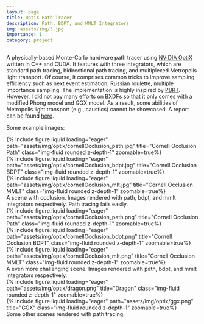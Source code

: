 ```yaml
---
layout: page
title: OptiX Path Tracer
description: Path, BDPT, and MMLT Integrators
img: assets/img/3.jpg
importance: 1
category: project
---
```


A physically-based Monte-Carlo hardware path tracer using <a href="https://developer.nvidia.com/rtx/ray-tracing/optix">NVIDIA OptiX</a> written in C++ and CUDA. It features with three integrators, which are standard path tracing, bidirectional path tracing, and multiplexed Metropolis light transport. Of course, it comprises common tricks to improve sampling efficiency such as next event estimation, Russian roulette, multiple importance sampling. The implementation is highly inspired by <a href="https://pbr-book.org/">PBRT</a>. However, I did not pay many efforts on BXDFs so that it only comes with a modified Phong model and GGX model. As a result, some abilities of Metropolis light transport (e.g., caustics) cannot be showcased. A report can be found <a href="/assets/pdf/optix.pdf">here</a>.

Some example images:
<div class="row">
    <div class="col-sm mt-3 mt-md-0">
        {% include figure.liquid loading="eager" path="assets/img/optix/cornellOcclusion_path.jpg" title="Cornell Occlusion Path" class="img-fluid rounded z-depth-1" zoomable=true%}
    </div>
    <div class="col-sm mt-3 mt-md-0">
        {% include figure.liquid loading="eager" path="assets/img/optix/cornellOcclusion_bdpt.jpg" title="Cornell Occlusion BDPT" class="img-fluid rounded z-depth-1" zoomable=true%}
    </div>
    <div class="col-sm mt-3 mt-md-0">
        {% include figure.liquid loading="eager" path="assets/img/optix/cornellOcclusion_mlt.jpg" title="Cornell Occlusion MMLT"  class="img-fluid rounded z-depth-1" zoomable=true%}
    </div>
</div>
<div class="caption">
    A scene with occlusion. Images rendered with path, bdpt, and mmlt integrators respectively. Path tracing fails easily.
</div>

<div class="row">
    <div class="col-sm mt-3 mt-md-0">
        {% include figure.liquid loading="eager" path="assets/img/optix/cornellOcclusion_path.png" title="Cornell Occlusion Path" class="img-fluid rounded z-depth-1" zoomable=true%}
    </div>
    <div class="col-sm mt-3 mt-md-0">
        {% include figure.liquid loading="eager" path="assets/img/optix/cornellOcclusion_bdpt.png" title="Cornell Occlusion BDPT" class="img-fluid rounded z-depth-1" zoomable=true%}
    </div>
    <div class="col-sm mt-3 mt-md-0">
        {% include figure.liquid loading="eager" path="assets/img/optix/cornellOcclusion_mlt.png" title="Cornell Occlusion MMLT"  class="img-fluid rounded z-depth-1" zoomable=true%}
    </div>
</div>
<div class="caption">
    A even more challenging scene. Images rendered with path, bdpt, and mmlt integrators respectively. 
</div>

<div class="row">
    <div class="row-sm mt-3 mt-md-0">
        {% include figure.liquid loading="eager" path="assets/img/optix/dragon.png" title="Dragon" class="img-fluid rounded z-depth-1" zoomable=true%}
    </div>
    <div class="row-sm mt-3 mt-md-0">
        {% include figure.liquid loading="eager" path="assets/img/optix/ggx.png" title="GGX" class="img-fluid rounded z-depth-1" zoomable=true%}
    </div>
</div>
<div class="caption">
    Some other scenes rendered with path tracing.
</div>